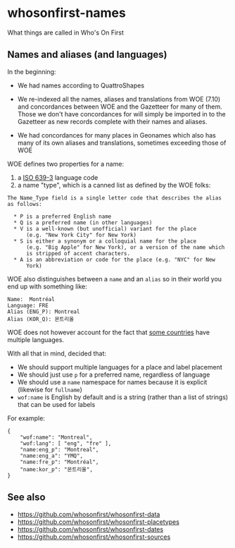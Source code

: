 # whosonfirst-names

What things are called in Who's On First

## Names and aliases (and languages)

In the beginning:

* We had names according to QuattroShapes

* We re-indexed all the names, aliases and translations from WOE (7.10) and concordances
  between WOE and the Gazetteer for many of them. Those we don't have
  concordances for will simply be imported in to the Gazetteer as new records
  complete with their names and aliases.

* We had concordances for many places in Geonames which also has many of its
  own aliases and translations, sometimes exceeding those of WOE

WOE defines two properties for a name:

1. a [ISO 639-3](https://en.wikipedia.org/wiki/ISO_639-3) language code
2. a name "type", which is a canned list as defined by the WOE folks:

```
The Name_Type field is a single letter code that describes the alias
as follows:

  * P is a preferred English name
  * Q is a preferred name (in other languages)
  * V is a well-known (but unofficial) variant for the place
      (e.g. "New York City" for New York)
  * S is either a synonym or a colloquial name for the place
      (e.g. "Big Apple" for New York), or a version of the name which
      is stripped of accent characters.
  * A is an abbreviation or code for the place (e.g. "NYC" for New
      York)
```

WOE also distinguishes between a `name` and an `alias` so in their world you end
up with something like:

```
Name:  Montréal 
Language: FRE
Alias (ENG_P): Montreal
Alias (KOR_Q): 몬트리올
```

WOE does not however account for the fact that [some
countries](https://www.youtube.com/watch?v=OHzMTSK1V4o) have multiple
languages.

With all that in mind, decided that:

* We should support multiple languages for a place and label placement
* We should just use `p` for a preferred name, regardless of language
* We should use a `name` namespace for names because it is explicit (likewise
  for `fullname`)
* `wof:name` is English by default and is a string (rather than a list of strings) that can be used for labels
 
For example:

```
{
	"wof:name": "Montreal",
	"wof:lang": [ "eng", "fre" ],
	"name:eng_p": "Montreal",
	"name:eng_a": "YMQ",
	"name:fre_p": "Montréal",
	"name:kor_p": "몬트리올",
}
```

## See also

* https://github.com/whosonfirst/whosonfirst-data
* https://github.com/whosonfirst/whosonfirst-placetypes
* https://github.com/whosonfirst/whosonfirst-dates
* https://github.com/whosonfirst/whosonfirst-sources
